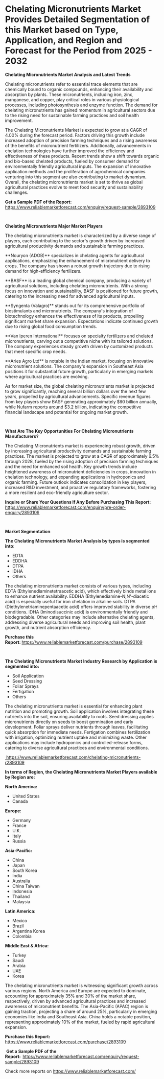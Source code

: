 <p><h1>Chelating Micronutrients Market Provides Detailed Segmentation of this Market based on Type, Application, and Region and Forecast for the Period from 2025 - 2032</h1></p><p><strong>Chelating Micronutrients Market Analysis and Latest Trends</strong></p>
<p><p>Chelating micronutrients refer to essential trace elements that are chemically bound to organic compounds, enhancing their availability and absorption by plants. These micronutrients, including iron, zinc, manganese, and copper, play critical roles in various physiological processes, including photosynthesis and enzyme function. The demand for chelating micronutrients has gained momentum in agricultural sectors due to the rising need for sustainable farming practices and soil health improvement.</p><p>The Chelating Micronutrients Market is expected to grow at a CAGR of 4.00% during the forecast period. Factors driving this growth include increased adoption of precision farming techniques and a rising awareness of the benefits of micronutrient fertilizers. Additionally, advancements in chelation technologies have further improved the efficiency and effectiveness of these products. Recent trends show a shift towards organic and bio-based chelated products, fueled by consumer demand for environmentally friendly agricultural inputs. The expansion of innovative application methods and the proliferation of agrochemical companies venturing into this segment are also contributing to market dynamism. Overall, the chelating micronutrients market is set to thrive as global agricultural practices evolve to meet food security and sustainability challenges.</p></p>
<p><strong>Get a Sample PDF of the Report:&nbsp;</strong> <a href="https://www.reliablemarketforecast.com/enquiry/request-sample/2893109?utm_campaign=2603&utm_medium=2&utm_source=Github&utm_content=ia&utm_term=15032025&utm_id=chelating-micronutrients">https://www.reliablemarketforecast.com/enquiry/request-sample/2893109</a></p>
<p>&nbsp;</p>
<p><strong>Chelating Micronutrients Major Market Players</strong></p>
<p><p>The chelating micronutrients market is characterized by a diverse range of players, each contributing to the sector's growth driven by increased agricultural productivity demands and sustainable farming practices.</p><p>**Nouryon (ADOB)** specializes in chelating agents for agricultural applications, emphasizing the enhancement of micronutrient delivery to crops. The company has shown a robust growth trajectory due to rising demand for high-efficiency fertilizers. </p><p>**BASF** is a leading global chemical company, producing a variety of agricultural solutions, including chelating micronutrients. With a strong focus on innovation and sustainability, BASF is positioned for future growth, catering to the increasing need for advanced agricultural inputs.</p><p>**Syngenta (Valagro)** stands out for its comprehensive portfolio of biostimulants and micronutrients. The company's integration of biotechnology enhances the effectiveness of its products, propelling significant market share expansion. Expectations indicate continued growth due to rising global food consumption trends.</p><p>**Van Iperen International** focuses on specialty fertilizers and chelated micronutrients, carving out a competitive niche with its tailored solutions. The company experiences steady growth driven by customized products that meet specific crop needs.</p><p>**Aries Agro Ltd** is notable in the Indian market, focusing on innovative micronutrient solutions. The company's expansion in Southeast Asia positions it for substantial future growth, particularly in emerging markets where agricultural practices are evolving.</p><p>As for market size, the global chelating micronutrients market is projected to grow significantly, reaching several billion dollars over the next few years, propelled by agricultural advancements. Specific revenue figures from key players show BASF generating approximately $60 billion annually, while Nufarm reports around $3.2 billion, indicating the competitive financial landscape and potential for ongoing market growth.</p></p>
<p>&nbsp;</p>
<p><strong>What Are The Key Opportunities For Chelating Micronutrients Manufacturers?</strong></p>
<p><p>The Chelating Micronutrients market is experiencing robust growth, driven by increasing agricultural productivity demands and sustainable farming practices. The market is projected to grow at a CAGR of approximately 6.5% through 2028, fueled by the rising adoption of precision farming techniques and the need for enhanced soil health. Key growth trends include heightened awareness of micronutrient deficiencies in crops, innovation in chelation technology, and expanding applications in hydroponics and organic farming. Future outlook indicates consolidation in key players, increased R&D investment, and proactive regulatory frameworks, fostering a more resilient and eco-friendly agriculture sector.</p></p>
<p><strong>Inquire or Share Your Questions If Any Before Purchasing This Report:</strong> <a href="https://www.reliablemarketforecast.com/enquiry/pre-order-enquiry/2893109?utm_campaign=2603&utm_medium=2&utm_source=Github&utm_content=ia&utm_term=15032025&utm_id=chelating-micronutrients">https://www.reliablemarketforecast.com/enquiry/pre-order-enquiry/2893109</a></p>
<p>&nbsp;</p>
<p><strong>Market Segmentation</strong></p>
<p><strong>The Chelating Micronutrients Market Analysis by types is segmented into:</strong></p>
<p><ul><li>EDTA</li><li>EDDHA</li><li>DTPA</li><li>IDHA</li><li>Others</li></ul></p>
<p><p>The chelating micronutrients market consists of various types, including EDTA (Ethylenediaminetetraacetic acid), which effectively binds metal ions to enhance nutrient availability. EDDHA (Ethylenediamine-N,N'-diacetic acid) is especially useful for iron chelation in alkaline soils. DTPA (Diethylenetriaminepentaacetic acid) offers improved stability in diverse pH conditions. IDHA (Iminodisuccinic acid) is environmentally friendly and biodegradable. Other categories may include alternative chelating agents, addressing diverse agricultural needs and improving soil health, plant growth, and nutrient absorption efficiency.</p></p>
<p><strong>Purchase this Report:&nbsp;</strong><a href="https://www.reliablemarketforecast.com/purchase/2893109?utm_campaign=2603&utm_medium=2&utm_source=Github&utm_content=ia&utm_term=15032025&utm_id=chelating-micronutrients">https://www.reliablemarketforecast.com/purchase/2893109</a></p>
<p>&nbsp;</p>
<p><strong>The Chelating Micronutrients Market Industry Research by Application is segmented into:</strong></p>
<p><ul><li>Soil Application</li><li>Seed Dressing</li><li>Foliar Sprays</li><li>Fertigation</li><li>Others</li></ul></p>
<p><p>The chelating micronutrients market is essential for enhancing plant nutrition and promoting growth. Soil application involves integrating these nutrients into the soil, ensuring availability to roots. Seed dressing applies micronutrients directly on seeds to boost germination and early development. Foliar sprays deliver nutrients through leaves, facilitating quick absorption for immediate needs. Fertigation combines fertilization with irrigation, optimizing nutrient uptake and minimizing waste. Other applications may include hydroponics and controlled-release forms, catering to diverse agricultural practices and environmental conditions.</p></p>
<p><a href="https://www.reliablemarketforecast.com/chelating-micronutrients-r2893109?utm_campaign=2603&utm_medium=2&utm_source=Github&utm_content=ia&utm_term=15032025&utm_id=chelating-micronutrients">&nbsp;https://www.reliablemarketforecast.com/chelating-micronutrients-r2893109</a></p>
<p><strong>In terms of Region, the Chelating Micronutrients Market Players available by Region are:</strong></p>
<p>
    <p> <strong> North America: </strong>
        <ul>
            <li>United States</li>
            <li>Canada</li>
        </ul>
        </p> 
    <p> <strong> Europe: </strong>
        <ul>
            <li>Germany</li>
            <li>France</li>
            <li>U.K.</li>
            <li>Italy</li>
            <li>Russia</li>
        </ul>
        </p> 
    <p> <strong> Asia-Pacific: </strong>
        <ul>
            <li>China</li>
            <li>Japan</li>
            <li>South Korea</li>
            <li>India</li>
            <li>Australia</li>
            <li>China Taiwan</li>
            <li>Indonesia</li>
            <li>Thailand</li>
            <li>Malaysia</li>
        </ul>
        </p> 
    <p> <strong> Latin America: </strong>
        <ul>
            <li>Mexico</li>
            <li>Brazil</li>
            <li>Argentina Korea</li>
            <li>Colombia</li>
        </ul>
        </p> 
    <p> <strong> Middle East & Africa: </strong>
        <ul>
            <li>Turkey</li>
            <li>Saudi</li>
            <li>Arabia</li>
            <li>UAE</li>
            <li>Korea</li>
        </ul>
    </p>
    </p>
<p><p>The chelating micronutrients market is witnessing significant growth across various regions. North America and Europe are expected to dominate, accounting for approximately 35% and 30% of the market share, respectively, driven by advanced agricultural practices and increased awareness of micronutrient benefits. The Asia-Pacific (APAC) region is gaining traction, projecting a share of around 25%, particularly in emerging economies like India and Southeast Asia. China holds a notable position, representing approximately 10% of the market, fueled by rapid agricultural expansion.</p></p>
<p><strong>Purchase this Report: </strong><a href="https://www.reliablemarketforecast.com/purchase/2893109?utm_campaign=2603&utm_medium=2&utm_source=Github&utm_content=ia&utm_term=15032025&utm_id=chelating-micronutrients">https://www.reliablemarketforecast.com/purchase/2893109</a></p>
<p>&nbsp;<strong>Get a Sample PDF of the Report:&nbsp;&nbsp;</strong><a href="https://www.reliablemarketforecast.com/enquiry/request-sample/2893109?utm_campaign=2603&utm_medium=2&utm_source=Github&utm_content=ia&utm_term=15032025&utm_id=chelating-micronutrients">https://www.reliablemarketforecast.com/enquiry/request-sample/2893109</a></p>
<p><strong></strong></p>
<p>Check more reports on <a href="https://www.reliablemarketforecast.com/?utm_campaign=2603&utm_medium=2&utm_source=Github&utm_content=ia&utm_term=15032025&utm_id=chelating-micronutrients">https://www.reliablemarketforecast.com/</a></p>